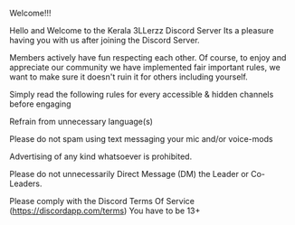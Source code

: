 Welcome!!!

Hello and Welcome to the Kerala 3LLerzz Discord Server
Its a pleasure having you with us after joining the Discord Server.

Members actively have fun respecting each other. Of course, to enjoy and appreciate our community we have implemented fair important rules, we want to make sure it doesn't ruin it for others including yourself.

Simply read the following rules for every accessible & hidden channels before engaging

Refrain from unnecessary language(s)

Please do not spam using text messaging your mic and/or voice-mods

Advertising of any kind whatsoever is prohibited.

Please do not unnecessarily Direct Message (DM) the Leader or Co-Leaders.

Please comply with the Discord Terms Of Service (https://discordapp.com/terms) You have to be 13+
